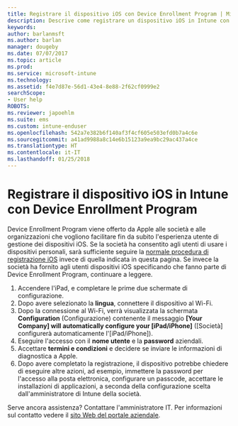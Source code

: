 ```yaml
---
title: Registrare il dispositivo iOS con Device Enrollment Program | Microsoft Docs
description: Descrive come registrare un dispositivo iOS in Intune con DEP
keywords: 
author: barlanmsft
ms.author: barlan
manager: dougeby
ms.date: 07/07/2017
ms.topic: article
ms.prod: 
ms.service: microsoft-intune
ms.technology: 
ms.assetid: f4e7d87e-56d1-43e4-8e88-2f62cf0999e2
searchScope:
- User help
ROBOTS: 
ms.reviewer: japoehlm
ms.suite: ems
ms.custom: intune-enduser
ms.openlocfilehash: 542a7e382b6f140af3f4cf605e503efd0b7a4c6e
ms.sourcegitcommit: a41ad9988a8c14e6b15123a9ea9bc29ac437a4ce
ms.translationtype: HT
ms.contentlocale: it-IT
ms.lasthandoff: 01/25/2018
---
```

# <a name="enroll-your-ios-device-in-intune-with-the-device-enrollment-program"></a>Registrare il dispositivo iOS in Intune con Device Enrollment Program

Device Enrollment Program viene offerto da Apple alle società e alle organizzazioni che vogliono facilitare fin da subito l'esperienza utente di gestione dei dispositivi iOS. Se la società ha consentito agli utenti di usare i dispositivi personali, sarà sufficiente seguire la [normale procedura di registrazione iOS](enroll-your-device-in-intune-ios.md) invece di quella indicata in questa pagina. Se invece la società ha fornito agli utenti dispositivi iOS specificando che fanno parte di Device Enrollment Program, continuare a leggere.

1.  Accendere l'iPad, e completare le prime due schermate di configurazione.
2.  Dopo avere selezionato la **lingua**, connettere il dispositivo al Wi-Fi.
3.  Dopo la connessione al Wi-Fi, verrà visualizzata la schermata **Configuration** (Configurazione) contenente il messaggio **[Your Company] will automatically configure your [iPad/iPhone]** ([Società] configurerà automaticamente l'[iPad/iPhone]).
4.  Eseguire l'accesso con il **nome utente** e la **password** aziendali.
5.  Accettare **termini e condizioni** e decidere se inviare le informazioni di diagnostica a Apple.
6.  Dopo avere completato la registrazione, il dispositivo potrebbe chiedere di eseguire altre azioni, ad esempio, immettere la password per l'accesso alla posta elettronica, configurare un passcode, accettare le installazioni di applicazioni, a seconda della configurazione scelta dall'amministratore di Intune della società.

Serve ancora assistenza? Contattare l'amministratore IT. Per informazioni sul contatto vedere il [sito Web del portale aziendale](https://portal.manage.microsoft.com#HelpDeskDialog).
